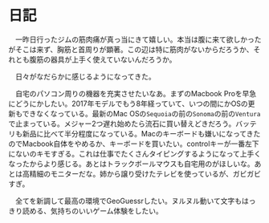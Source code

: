 # 日記

　一昨日行ったジムの筋肉痛が真っ当にきて嬉しい。本当は腹に来て欲しかったがそこは来ず、胸筋と首周りが顕著。この辺は特に筋肉がないからだろうか、それとも腹筋の器具が上手く使えていないんだろうか。

　日々がなだらかに感じるようになってきた。

　自宅のパソコン周りの機器を充実させたいなあ。まずのMacbook Proを早急にどうにかしたい。2017年モデルでもう8年経っていて、いつの間にかOSの更新もできなくなっている。最新のMac OSの`Sequoia`の前の`Sonoma`の前の`Ventura`で止まっている。メジャー2つ遅れ始めたら流石に買い替えどきだろう。バッテリも新品に比べて半分程度になっている。Macのキーボードも嫌いになってきたのでMacbook自体をやめるか、キーボードを買いたい。controlキーが一番左下にないのキモすぎる。これは仕事でたくさんタイピングするようになって上手くなったからより感じる。あとはトラックボールマウスも自宅用のがほしいな。あとは高精細のモニターだな。姉から譲り受けたテレビを使っているが、ガビガビすぎ。

　全てを新調して最高の環境でGeoGuessrしたい。ヌルヌル動いて文字もはっきり読める、気持ちのいいゲーム体験をしたい。
